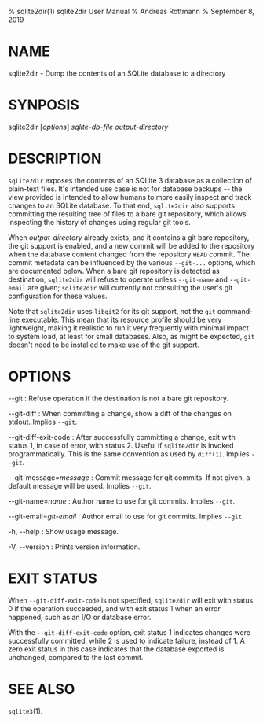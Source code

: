 % sqlite2dir(1) sqlite2dir User Manual
% Andreas Rottmann
% September 8, 2019

# NAME

sqlite2dir - Dump the contents of an SQLite database to a directory

# SYNPOSIS

sqlite2dir [*options*] *sqlite-db-file* *output-directory*

# DESCRIPTION

`sqlite2dir` exposes the contents of an SQLite 3 database as a
collection of plain-text files. It's intended use case is not for
database backups -- the view provided is intended to allow humans to
more easily inspect and track changes to an SQLite database. To that
end, `sqlite2dir` also supports committing the resulting tree of files
to a bare git repository, which allows inspecting the history of
changes using regular git tools.

When *output-directory* already exists, and it contains a git bare
repository, the git support is enabled, and a new commit will be added
to the repository when the database content changed from the
repository `HEAD` commit. The commit metadata can be influenced by the
various `--git-...` options, which are documented below. When a bare
git repository is detected as destination, `sqlite2dir` will refuse to
operate unless `--git-name` and `--git-email` are given; `sqlite2dir`
will currently not consulting the user's git configuration for these
values.

Note that `sqlite2dir` uses `libgit2` for its git support, not the
`git` command-line executable. This mean that its resource profile
should be very lightweight, making it realistic to run it very
frequently with minimal impact to system load, at least for small
databases. Also, as might be expected, `git` doesn't need to be
installed to make use of the git support.

# OPTIONS

\--git
: Refuse operation if the destination is not a bare git repository.

\--git-diff
: When committing a change, show a diff of the changes on
  stdout. Implies `--git`.

\--git-diff-exit-code
: After successfully committing a change, exit with status 1, in case
  of error, with status 2. Useful if `sqlite2dir` is invoked
  programmatically. This is the same convention as used by
  `diff(1)`. Implies `--git`.

\--git-message=*message*
: Commit message for git commits. If not given, a default message will
  be used. Implies `--git`.

\--git-name=*name*
: Author name to use for git commits. Implies `--git`.

\--git-email=*git-email*
: Author email to use for git commits. Implies `--git`.

-h, \--help
: Show usage message.

-V, \--version
: Prints version information.

# EXIT STATUS

When `--git-diff-exit-code` is not specified, `sqlite2dir` will exit
with status 0 if the operation succeeded, and with exit status 1 when
an error happened, such as an I/O or database error.

With the `--git-diff-exit-code` option, exit status 1 indicates
changes were successfully committed, while 2 is used to indicate
failure, instead of 1. A zero exit status in this case indicates that
the database exported is unchanged, compared to the last commit.

# SEE ALSO

`sqlite3`(1).
